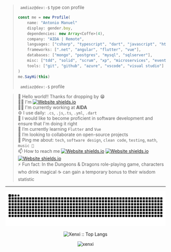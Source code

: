 > ` amdiaz@dev:-$` type con profile
>   ``` ts
>   const me = new Profile(
>       name: "Antonio Manuel"
>       display: gender.boy,
>       dependencies: new Array<Coffe>(4),
>       company: "AIDA | Remote",
>       languages: ["csharp", "typescript", "dart", "javascript", "html+css"],
>       frameworks: [".net", "angular", "flutter", "vue"],
>       databases: ["mongo", "postgres", "mysql", "sqlserver"],
>       misc: ["tdd", "solid", "scrum", "xp", "microservices", "event driven", "design system pattern", "ddd"],
>       tools: ["git", "github", "azure", "vscode", "visual studio"]
> )
>   me.SayHi(this)
>   ```
> ` amdiaz@dev:-$` profile 

> 🖖 Hello world!! Thanks for dropping by 😁<br>
> 🐱‍💻 I'm [![Website shields.io](https://img.shields.io/badge/Amdiaz-😉-green.svg)](https://antoniomdm.dev/)<br>
> 👨‍🏭 I'm currently working at **AIDA**<br>
> ⚙️ I use daily: `.cs`, `.js`,`.ts`, `.yml`, `.dart` <br>
> 👀 I would like to become proficient in software development and ensure that I'm doing it right<br>
> 🌱 I’m currently learning `Flutter` and `Vue` <br>
> 👯 I’m looking to collaborate on open-source projects<br>
> 💬 Ping me about: `tech`, `software design`, `clean code`, `testing`, `math`, `music 🎸`<br>
> 📫 How to reach me [![Website shields.io](https://img.shields.io/badge/xenxi%230708-5865F2.svg?logo=discord&logoColor=white)](https://antoniomdm.dev/) [![Website shields.io](https://img.shields.io/badge/antoniom.diaz.moreno-EA4335.svg?logo=gmail&logoColor=white)](mailto:antoniom.diaz.moreno@gmail.com) [![Website shields.io](https://img.shields.io/badge/amdiaz-0A66C2.svg?logo=linkedin&logoColor=white)](https://www.linkedin.com/in/antonio-manuel-d%C3%ADaz-moreno/) <br>
>⚡ Fun fact: In the Dungeons & Dragons role-playing game, characters who drink magical ☕ can gain a temporary bonus to their wisdom statistic <br>
---
<p align="center">
<picture >
  <source media="(prefers-color-scheme: dark)" srcset="https://raw.githubusercontent.com/xenxi/xenxi/output/github-contribution-grid-snake-dark.svg">
  <source media="(prefers-color-scheme: light)" srcset="https://raw.githubusercontent.com/xenxi/xenxi/output/github-contribution-grid-snake.svg">
  <img alt="github-snake" src="assets/github-contribution-grid-snake.svg">
</picture>

<p align="center"><img src="https://github-readme-stats.vercel.app/api/top-langs/?username=xenxi&langs_count=10&theme=tokyonight&layout=compact" alt="Xenxi :: Top Langs" /></p>

<div align="center">
<!-- <img src="https://hits.seeyoufarm.com/api/count/incr/badge.svg?url=https%3A%2F%2Fgithub.com%2Fxenxi1212%2Fhit-counter" style="text-align: right"> -->
<img src="https://komarev.com/ghpvc/?username=xenxi&color=green&label=👀" alt="xenxi" />
</div>
<!-- ![image](https://github-readme-stats.vercel.app/api/top-langs/?username=xenxi)  -->
<!-- 
![image](https://github-profile-summary-cards.vercel.app/api/cards/profile-details?username=xenxi) <br>
![image](https://github-readme-stats-git-masterrstaa-rickstaa.vercel.app/api?username=xenxi)
 -->
